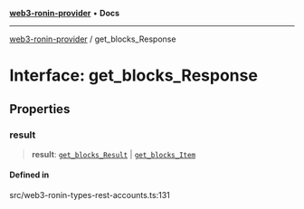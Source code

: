 [**web3-ronin-provider**](../README.md) • **Docs**

***

[web3-ronin-provider](../globals.md) / get\_blocks\_Response

# Interface: get\_blocks\_Response

## Properties

### result

> **result**: [`get_blocks_Result`](get_blocks_Result.md) \| [`get_blocks_Item`](get_blocks_Item.md)

#### Defined in

src/web3-ronin-types-rest-accounts.ts:131
